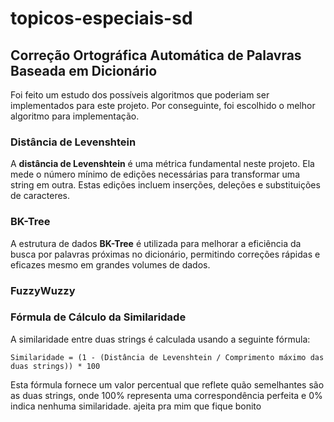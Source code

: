 # topicos-especiais-sd
## Correção Ortográfica Automática de Palavras Baseada em Dicionário

Foi feito um estudo dos possíveis algoritmos que poderiam ser implementados para este projeto. Por conseguinte, foi escolhido o melhor algoritmo para implementação.

### Distância de Levenshtein

A **distância de Levenshtein** é uma métrica fundamental neste projeto. Ela mede o número mínimo de edições necessárias para transformar uma string em outra. Estas edições incluem inserções, deleções e substituições de caracteres.

### BK-Tree

A estrutura de dados **BK-Tree** é utilizada para melhorar a eficiência da busca por palavras próximas no dicionário, permitindo correções rápidas e eficazes mesmo em grandes volumes de dados.

### FuzzyWuzzy


### Fórmula de Cálculo da Similaridade

A similaridade entre duas strings é calculada usando a seguinte fórmula:

```plaintext
Similaridade = (1 - (Distância de Levenshtein / Comprimento máximo das duas strings)) * 100
```
Esta fórmula fornece um valor percentual que reflete quão semelhantes são as duas strings, onde 100% representa uma correspondência perfeita e 0% indica nenhuma similaridade. ajeita pra mim que fique bonito
